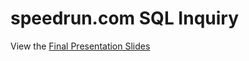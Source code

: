 # speedrun.com SQL Inquiry
View the [Final Presentation Slides](https://www.figma.com/proto/hWciGWcZov8YKT2wabPcAO/Speedrunner-Slides-(Final)?t=1DNO4h5KZimgzscV-1&scaling=contain&content-scaling=fixed&page-id=0%3A1&node-id=5-20)
